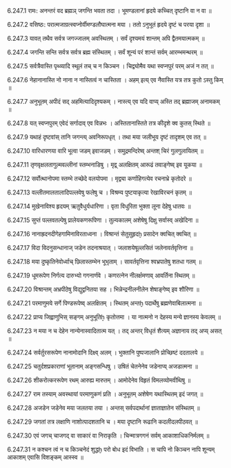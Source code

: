 6.247.1
रामः:
अनन्तरं वद ब्रह्मञ् जगन्ति भवता तदा ।
भूमण्डलानां हृदये कच्चित् दृष्टानि वा न वा ॥


6.247.2
वसिष्ठः:
परात्मजाग्रत्स्वप्नोर्वीमण्डलौघात्मना मया ।
ततो ऽनुभूतं हृदये दृष्टं च परया दृशा ॥


6.247.3
यावत् तथैव सर्वत्र जगज्जालम् अवस्थितम् ।
सर्वं दृश्यमयं शान्तम् अपि द्वैतमयात्मकम् ॥


6.247.4
जगन्ति सन्ति सर्वत्र सर्वत्र ब्रह्म संस्थितम् ।
सर्वं शून्यं परं शान्तं सर्वम् आरम्भमन्थरम् ॥


6.247.5
सर्वत्रैवास्ति पृथ्व्यादि स्थूलं तच् च न किञ्चन ।
चिद्व्योमैव यथा स्वप्नपुरं परम् अजं न तत् ॥


6.247.6
नेहानानास्ति नो नाना न नास्तित्वं न चास्तिता ।
अहम् इत्य् एव नैवास्ति यत्र तत्र कुतो ऽस्तु किम् ॥


6.247.7
अनुभूतम् अपीदं सद् अहमित्यादिदृश्यकम् ।
नास्त्य् एव यदि वाप्य् अस्ति तद् ब्रह्माजम् अनामकम् ॥


6.247.8
यत् स्वप्नपुरम् एवेदं सर्गादाव् एव विन्नभः ।
अस्तितानास्तिते तत्र कीदृशे क्व कुतस् स्थिते ॥


6.247.9
यथाहं दृष्टवांस् तानि जगन्त्य् अवनिरूपधृत् ।
तथा मया जलीभूय दृष्टं तादृशम् एव तत् ॥


6.247.10
वारिधारणया वारि भूत्वा जडम् इवाजडम् ।
समुद्रमन्दिरेष्व् अन्तश् चिरं गुलगुलायितम् ॥


6.247.11
तृणवृक्षलतागुल्मवल्लीनां स्तम्भनाडिषु ।
मृद्व् अलक्षितम् आरूढं तवाङ्गेष्व् इव यूकया ॥


6.247.12
सर्वोत्थानोपमा स्तम्भे तच्छेदे वलयोपमा ।
मृद्व्या कर्णाहिगत्येव रचनाभ्रे कृतोदरे ॥


6.247.13
वल्लीतमालतालादिपल्लवेषु फलेषु च ।
विश्रम्य पुष्टयाकृत्या रेखाविरचनं कृतम् ॥


6.247.14
मुखेनाविश्य हृदयम् ऋतुवैधुर्यधारिणा ।
वृता विधुरिता भुक्ता लूना देहेषु धातवः ॥


6.247.15
सुप्तं पल्लवतल्पेषु प्रालेयकणरूपिणा ।
तुल्यकालम् अशेषेषु दिक्षु सर्वास्व् अखेदिना ॥


6.247.16
नानाह्रदनदीगेहगामिनाविरताध्वना ।
विश्रान्तं सेतुसुहृदḫ प्रसादेन क्वचित् क्वचित् ॥


6.247.17
विदा विदनुसन्धानाज् जडेन तदनाश्रयात् ।
जलाशयेषूल्लसितं जलेनावर्तवृत्तिना ॥


6.247.18
मया दुष्कृतिनेवोर्ध्वाच् छिलास्तम्भेन भूभृताम् ।
सावर्तवृत्तिना श्वभ्रपातेषु शतधा गतम् ॥


6.247.19
धूमरूपेण निर्गत्य दारुभ्यो गगनार्णवे ।
कणरत्नेन नीलर्क्षमणाव् आवर्तिना स्थितम् ॥


6.247.20
विश्रान्तम् अभ्रपीठेषु विद्युद्वनितया सह ।
भिन्नेन्द्रनीलनीलेन शेषाङ्गेष्व् इव शौरिणा ॥


6.247.21
परमाणुमये सर्गे पिण्डरूपेष्व् अलक्षितम् ।
स्थितम् अन्तḫ पदार्थेषु ब्रह्मणेवाबिलात्मना ॥


6.247.22
प्राप्य जिह्वाणुभिस् सङ्गम् अनुभूतिẖ कृतोत्तमा ।
या नात्मनो न देहस्य मन्ये ज्ञानस्य केवलम् ॥


6.247.23
न मया न च देहेन नान्येनास्वादितात्म यत् ।
तद् अन्तर् विधृतं शैत्यम् अज्ञानाय तद् अप्य् असत् ॥


6.247.24
सर्वर्तुरसरूपेण नानामोदानि दिक्ष्व् अलम् ।
भुक्तानि पुष्पजालानि प्रोच्छिष्टं ददतालये ॥


6.247.25
चतुर्दशप्रकाराणां भूतानाम् अङ्गसन्धिषु ।
उषितं चेतनेनेव जडेनाप्य् अजडात्मना ॥


6.247.26
शीकरोत्कररूपेण रथम् आरुह्य मारुतम् ।
आमोदेनेव विहृतं विमलव्योमवीथिषु ॥


6.247.27
राम तस्याम् अवस्थायां परमाणुकणं प्रति ।
अनुभूतम् अशेषेण यथास्थितम् इदं जगत् ॥


6.247.28
अजडेन जडेनेव मया जलतया तया ।
अन्तस् सर्वपदार्थानां ज्ञाताज्ञातेन संस्थितम् ॥


6.247.29
जगतां तत्र लक्षाणि नाशोत्पादशतानि च ।
मया दृष्टानि रूढानि कदलीदलपीठवत् ॥


6.247.30
एवं जगच् चाजगद् वा साकारं वा निराकृति ।
चिन्मात्रगगनं सर्वम् आकाशाधिकनिर्मलम् ॥


6.247.31
न कश्चन त्वं न च किञ्चनेदं शुद्धḫ परो बोध इदं विभाति ।
स चापि नो किञ्चन नापि शून्यम् आकाशम् एवासि विशङ्कम् आस्स्व ॥


